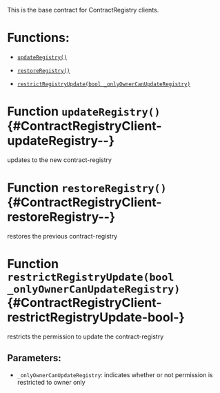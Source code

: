 This is the base contract for ContractRegistry clients.

# Functions:

- [`updateRegistry()`](#ContractRegistryClient-updateRegistry--)

- [`restoreRegistry()`](#ContractRegistryClient-restoreRegistry--)

- [`restrictRegistryUpdate(bool _onlyOwnerCanUpdateRegistry)`](#ContractRegistryClient-restrictRegistryUpdate-bool-)

# Function `updateRegistry()` {#ContractRegistryClient-updateRegistry--}

updates to the new contract-registry

# Function `restoreRegistry()` {#ContractRegistryClient-restoreRegistry--}

restores the previous contract-registry

# Function `restrictRegistryUpdate(bool _onlyOwnerCanUpdateRegistry)` {#ContractRegistryClient-restrictRegistryUpdate-bool-}

restricts the permission to update the contract-registry

## Parameters:

- `_onlyOwnerCanUpdateRegistry`:  indicates whether or not permission is restricted to owner only
